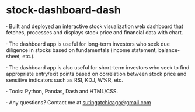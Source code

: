 # stock-dashboard-dash

·	Built and deployed an interactive stock visualization web dashboard that fetches, processes and displays stock price and financial data with chart.

·	The dashboard app is useful for long-term investors who seek due diligence in stocks based on fundamentals (income statement, balance-sheet, etc.). 

·	The dashboard app is also useful for short-term investors who seek to find appropriate entry/exit  points based on correlation between stock price and sensitive indicators such as RSI, KDJ, W%R, etc.

·	Tools: Python, Pandas, Dash and HTML/CSS.

·	Any questions? Contact me at sutingatchicago@gmail.com


